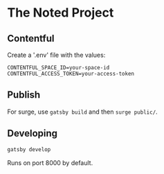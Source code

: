 # The Noted Project

## Contentful
Create a '.env' file with the values:
```
CONTENTFUL_SPACE_ID=your-space-id
CONTENTFUL_ACCESS_TOKEN=your-access-token
```

## Publish
For surge, use `gatsby build` and then `surge public/`. 

## Developing
``` bash
gatsby develop
```
Runs on port 8000 by default.